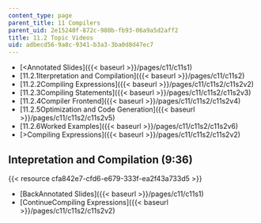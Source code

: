 ```yaml
---
content_type: page
parent_title: 11 Compilers
parent_uid: 2e15240f-872c-980b-fb93-06a9a5d2aff2
title: 11.2 Topic Videos
uid: adbecd56-9a8c-9341-b3a3-3ba0d8d47ec7
---
```


*   [<Annotated Slides]({{< baseurl >}}/pages/c11/c11s1)
*   [11.2.1Iterpretation and Compilation]({{< baseurl >}}/pages/c11/c11s2)
*   [11.2.2Compiling Expressions]({{< baseurl >}}/pages/c11/c11s2/c11s2v2)
*   [11.2.3Compiling Statements]({{< baseurl >}}/pages/c11/c11s2/c11s2v3)
*   [11.2.4Compiler Frontend]({{< baseurl >}}/pages/c11/c11s2/c11s2v4)
*   [11.2.5Optimization and Code Generation]({{< baseurl >}}/pages/c11/c11s2/c11s2v5)
*   [11.2.6Worked Examples]({{< baseurl >}}/pages/c11/c11s2/c11s2v6)
*   [\>Compiling Expressions]({{< baseurl >}}/pages/c11/c11s2/c11s2v2)

Intepretation and Compilation (9:36)
------------------------------------

{{< resource cfa842e7-cfd6-e679-333f-ea2f43a733d5 >}}

*   [BackAnnotated Slides]({{< baseurl >}}/pages/c11/c11s1)
*   [ContinueCompiling Expressions]({{< baseurl >}}/pages/c11/c11s2/c11s2v2)